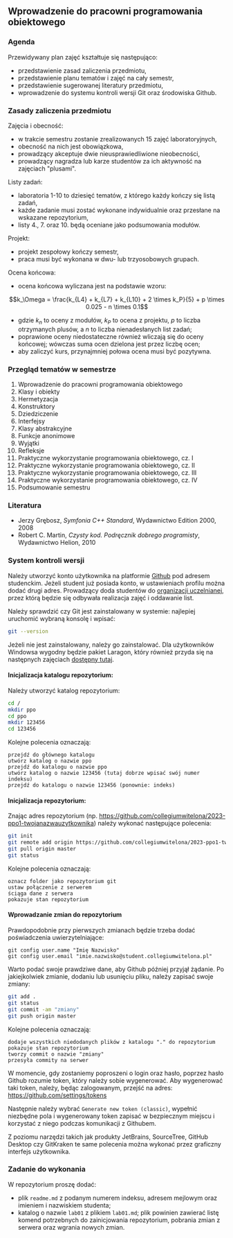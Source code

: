## Wprowadzenie do pracowni programowania obiektowego

### Agenda
Przewidywany plan zajęć kształtuje się następująco:
* przedstawienie zasad zaliczenia przedmiotu,
* przedstawienie planu tematów i zajęć na cały semestr,
* przedstawienie sugerowanej literatury przedmiotu,
* wprowadzenie do systemu kontroli wersji Git oraz środowiska Github.

### Zasady zaliczenia przedmiotu
Zajęcia i obecność:
* w trakcie semestru zostanie zrealizowanych 15 zajęć laboratoryjnych,
* obecność na nich jest obowiązkowa,
* prowadzący akceptuje dwie nieusprawiedliwione nieobecności,
* prowadzący nagradza lub karze studentów za ich aktywność na zajęciach "plusami".

Listy zadań:
* laboratoria 1-10 to dziesięć tematów, z którego każdy kończy się listą zadań,
* każde zadanie musi zostać wykonane indywidualnie oraz przesłane na wskazane repozytorium,
* listy 4., 7. oraz 10. będą oceniane jako podsumowania modułów.

Projekt:
* projekt zespołowy kończy semestr,
* praca musi być wykonana w dwu- lub trzyosobowych grupach.

Ocena końcowa:
* ocena końcowa wyliczana jest na podstawie wzoru:
```math
k_\Omega = \frac{k_{L4} + k_{L7} + k_{L10} + 2 \times k_P}{5} + p \times 0.025 - n \times 0.1
```
* gdzie $k_n$ to oceny z modułów, $k_P$ to ocena z projektu, $p$ to liczba otrzymanych plusów, a $n$ to liczba nienadesłanych list zadań;
* poprawione oceny niedostateczne również wliczają się do oceny końcowej; wówczas suma ocen dzielona jest przez liczbę ocen;
* aby zaliczyć kurs, przynajmniej połowa ocena musi być pozytywna.

### Przegląd tematów w semestrze
1. Wprowadzenie do pracowni programowania obiektowego
1. Klasy i obiekty
1. Hermetyzacja
1. Konstruktory
1. Dziedziczenie
1. Interfejsy
1. Klasy abstrakcyjne
1. Funkcje anonimowe
1. Wyjątki
1. Refleksje
1. Praktyczne wykorzystanie programowania obiektowego, cz. I
1. Praktyczne wykorzystanie programowania obiektowego, cz. II
1. Praktyczne wykorzystanie programowania obiektowego, cz. III
1. Praktyczne wykorzystanie programowania obiektowego, cz. IV
1. Podsumowanie semestru

### Literatura
* Jerzy Grębosz, *Symfonia C++ Standard*, Wydawnictwo Edition 2000, 2008
* Robert C. Martin, *Czysty kod. Podręcznik dobrego programisty*, Wydawnictwo Helion, 2010 

### System kontroli wersji
Należy utworzyć konto użytkownika na platformie [Github](http://github.com/) pod adresem studenckim. Jeżeli student już posiada konto, w ustawieniach profilu można dodać drugi adres. Prowadzący doda studentów do [organizacji uczelnianej](https://github.com/collegiumwitelona), przez którą będzie się odbywała realizacja zajęć i oddawanie list.

Należy sprawdzić czy Git jest zainstalowany w systemie: najlepiej uruchomić wybraną konsolę i wpisać:
```bash
git --version
```

Jeżeli nie jest zainstalowany, należy go zainstalować. Dla użytkowników Windowsa wygodny będzie pakiet Laragon, który również przyda się na następnych zajęciach [dostępny tutaj](https://laragon.org/download/).

#### Inicjalizacja katalogu repozytorium:
Należy utworzyć katalog repozytorium:
```bash
cd /
mkdir ppo
cd ppo
mkdir 123456
cd 123456
```

Kolejne polecenia oznaczają:
```
przejdź do głównego katalogu
utwórz katalog o nazwie ppo
przejdź do katalogu o nazwie ppo
utwórz katalog o nazwie 123456 (tutaj dobrze wpisać swój numer indeksu)
przejdź do katalogu o nazwie 123456 (ponownie: indeks)
```

#### Inicjalizacja repozytorium:
Znając adres repozytorium (np. https://github.com/collegiumwitelona/2023-ppo1-twojanazwauzytkownika) należy wykonać następujące polecenia:

```bash
git init
git remote add origin https://github.com/collegiumwitelona/2023-ppo1-twojanazwauzytkownika
git pull origin master
git status
```

Kolejne polecenia oznaczają:
```
oznacz folder jako repozytorium git
ustaw połączenie z serwerem
ściąga dane z serwera
pokazuje stan repozytorium
```

#### Wprowadzanie zmian do repozytorium
Prawdopodobnie przy pierwszych zmianach będzie trzeba dodać poświadczenia uwierzytelniające:
```
git config user.name "Imię Nazwisko"
git config user.email "imie.nazwisko@student.collegiumwitelona.pl"
```

Warto podać swoje prawdziwe dane, aby Github później przyjął żądanie. Po jakiejkolwiek zmianie, dodaniu lub usunięciu pliku, należy zapisać swoje zmiany:
```bash
git add .
git status
git commit -am "zmiany"
git push origin master
```

Kolejne polecenia oznaczają:
```
dodaje wszystkich niedodanych plików z katalogu "." do repozytorium
pokazuje stan repozytorium
tworzy commit o nazwie "zmiany"
przesyła commity na serwer
```

W momencie, gdy zostaniemy poproszeni o login oraz hasło, poprzez hasło Github rozumie token, który należy sobie wygenerować.
Aby wygenerować taki token, należy, będąc zalogowanym, przejść na adres:
https://github.com/settings/tokens

Następnie należy wybrać `Generate new token (classic)`, wypełnić niezbędne pola i wygenerowany token zapisać w bezpiecznym miejscu i korzystać z niego podczas komunikacji z Githubem.

Z poziomu narzędzi takich jak produkty JetBrains, SourceTree, GitHub Desktop czy GitKraken te same polecenia można wykonać przez graficzny interfejs użytkownika. 

### Zadanie do wykonania
W repozytorium proszę dodać:
* plik `readme.md` z podanym numerem indeksu, adresem mejlowym oraz imieniem i nazwiskiem studenta;
* katalog o nazwie `lab01` z plikiem `lab01.md`; plik powinien zawierać listę komend potrzebnych do zainicjowania repozytorium, pobrania zmian z serwera oraz wgrania nowych zmian.
